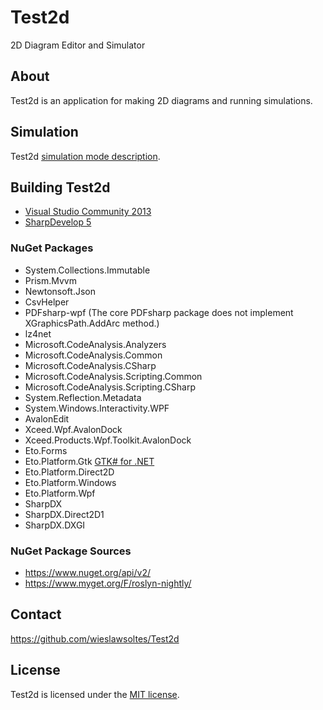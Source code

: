 # Test2d

2D Diagram Editor and Simulator

## About

Test2d is an application for making 2D diagrams and running simulations.

## Simulation

Test2d [simulation mode description](SIMULATION.md).

## Building Test2d

* [Visual Studio Community 2013](https://www.visualstudio.com/en-us/products/visual-studio-community-vs.aspx)
* [SharpDevelop 5](http://www.icsharpcode.net/OpenSource/SD/Download/#SharpDevelop5x)

### NuGet Packages

* System.Collections.Immutable
* Prism.Mvvm
* Newtonsoft.Json
* CsvHelper
* PDFsharp-wpf (The core PDFsharp package does not implement XGraphicsPath.AddArc method.)
* lz4net
* Microsoft.CodeAnalysis.Analyzers
* Microsoft.CodeAnalysis.Common
* Microsoft.CodeAnalysis.CSharp
* Microsoft.CodeAnalysis.Scripting.Common
* Microsoft.CodeAnalysis.Scripting.CSharp
* System.Reflection.Metadata
* System.Windows.Interactivity.WPF
* AvalonEdit
* Xceed.Wpf.AvalonDock
* Xceed.Products.Wpf.Toolkit.AvalonDock
* Eto.Forms
* Eto.Platform.Gtk [GTK# for .NET](http://www.mono-project.com/download/#download-win)
* Eto.Platform.Direct2D
* Eto.Platform.Windows
* Eto.Platform.Wpf
* SharpDX
* SharpDX.Direct2D1
* SharpDX.DXGI

### NuGet Package Sources

* https://www.nuget.org/api/v2/
* https://www.myget.org/F/roslyn-nightly/

## Contact

https://github.com/wieslawsoltes/Test2d

## License

Test2d is licensed under the [MIT license](LICENSE.TXT).
